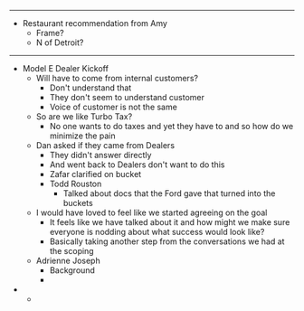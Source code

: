 - ---
- Restaurant recommendation from Amy
	- Frame?
	- N of Detroit?
- ---
- Model E Dealer Kickoff
	- Will have to come from internal customers?
		- Don't understand that
		- They don't seem to understand customer
		- Voice of customer is not the same
	- So are we like Turbo Tax?
		- No one wants to do taxes and yet they have to and so how do we minimize the pain
	- Dan asked if they came from Dealers
		- They didn't answer directly
		- And went back to Dealers don't want to do this
		- Zafar clarified on bucket
		- Todd Rouston
			- Talked about docs that the Ford gave that turned into the buckets
	- I would have loved to feel like we started agreeing on the goal
		- It feels like we have talked about it and how might we make sure everyone is nodding about what success would look like?
		- Basically taking another step from the conversations we had at the scoping
	- Adrienne Joseph
		- Background
		-
-
	-